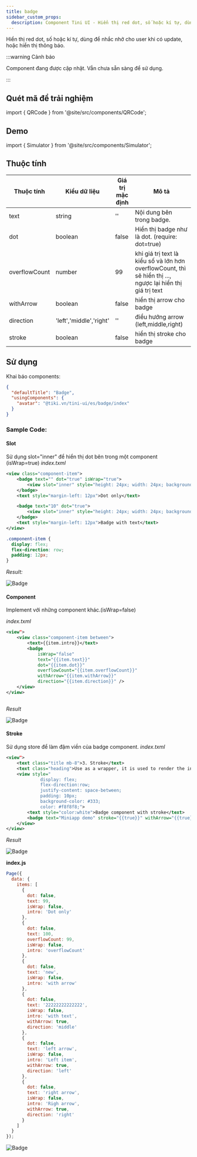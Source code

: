 ```yaml
---
title: badge
sidebar_custom_props:
  description: Component Tini UI - Hiển thị red dot, số hoặc kí tự, dùng để nhắc nhở cho user khi có update, hoặc hiển thị thông báo
---
```


Hiển thị red dot, số hoặc kí tự, dùng để nhắc nhở cho user khi có update, hoặc hiển thị thông báo.

:::warning Cảnh báo

Component đang được cập nhật. Vẫn chưa sẵn sàng để sử dụng.

:::

## Quét mã để trải nghiệm

import { QRCode } from '@site/src/components/QRCode';

<QRCode page="pages/component/advance/navigation/badge/index" />

## Demo

import { Simulator } from '@site/src/components/Simulator';

<Simulator page="pages/component/advance/navigation/badge/index" />

## Thuộc tính

| Thuộc tính    | Kiểu dữ liệu            | Giá trị mặc định | Mô tả                                                                                                      |
| ------------- | ----------------------- | ---------------- | ---------------------------------------------------------------------------------------------------------- |
| text          | string                  | ''               | Nội dung bên trong badge.                                                                                  |
| dot           | boolean                 | false            | Hiển thị badge như là dot. (require: dot=true)                                                             |
| overflowCount | number                  | 99               | khi giá trị text là kiểu số và lớn hơn overflowCount, thì sẽ hiển thị ..., ngược lại hiển thị giá trị text |
| withArrow     | boolean                 | false            | hiển thị arrow cho badge                                                                                   |
| direction     | 'left','middle','right' | ''               | điều hướng arrow (left,middle,right)                                                                       |
| stroke        | boolean                 | false            | hiển thị stroke cho badge                                                                                  |

## Sử dụng

Khai báo components:

```json
{
  "defaultTitle": "Badge",
  "usingComponents": {
    "avatar": "@tiki.vn/tini-ui/es/badge/index"
  }
}
```

### Sample Code:

#### Slot

Sử dụng slot="inner" để hiển thị dot bên trong một component (isWrap=true)
_index.txml_

```xml
<view class="component-item">
    <badge text="" dot="true" isWrap="true">
        <view slot="inner" style="height: 24px; width: 24px; background-color: #ddd;"></view>
    </badge>
    <text style="margin-left: 12px">Dot only</text>

    <badge text="10" dot="true">
        <view slot="inner" style="height: 24px; width: 24px; background-color: #ddd;"></view>
    </badge>
    <text style="margin-left: 12px">Badge with text</text>
</view>

```

```css title=index.tcss
.component-item {
  display: flex;
  flex-direction: row;
  padding: 12px;
}
```

_Result:_

<img alt="Badge" src="/img/badge-dot.png"/>

#### Component

Implement với những component khác.(isWrap=false)

_index.txml_

```xml
<view">
    <view class="component-item between">
        <text>{{item.intro}}</text>
        <badge
            isWrap="false"
            text="{{item.text}}"
            dot="{{item.dot}}"
            overflowCount="{{item.overflowCount}}"
            withArrow="{{item.withArrow}}"
            direction="{{item.direction}}" />
    </view>
</view>

```

```css title=index.tcss

```

_Result_

<img alt="Badge" src="/img/badge-component.png"/>

#### Stroke

Sử dụng store để làm đậm viền của badge component.
_index.txml_

```xml
<view">
    <text class="title mb-8">3. Stroke</text>
    <text class="heading">Use as a wrapper, it is used to render the internal area</text>
    <view style="
             display: flex;
             flex-direction:row;
             justify-content: space-between;
             padding: 10px;
             background-color: #333;
             color: #f8f8f8;">
        <text style="color:white">Badge component with stroke</text>
        <badge text="Miniapp demo" stroke="{{true}}" withArrow="{{true}}" direction="left" />
    </view>
</view>

```

_Result_

<img alt="Badge" src="/img/badge-stroke.png"/>

**index.js**

```js
Page({
  data: {
    items: [
      {
        dot: false,
        text: 99,
        isWrap: false,
        intro: 'Dot only'
      },
      {
        dot: false,
        text: 100,
        overflowCount: 99,
        isWrap: false,
        intro: 'overflowCount'
      },
      {
        dot: false,
        text: 'new',
        isWrap: false,
        intro: 'with arrow'
      },
      {
        dot: false,
        text: '22222222222222',
        isWrap: false,
        intro: 'with text',
        withArrow: true,
        direction: 'middle'
      },
      {
        dot: false,
        text: 'left arrow',
        isWrap: false,
        intro: 'Left item',
        withArrow: true,
        direction: 'left'
      },
      {
        dot: false,
        text: 'right arrow',
        isWrap: false,
        intro: 'Righ arrow',
        withArrow: true,
        direction: 'right'
      }
    ]
  }
});
```

<img alt="Badge" src="/img/badge-full.png"/>
